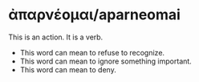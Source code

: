 # ἀπαρνέομαι/aparneomai

This is an action. It is a verb. 

* This word can mean to refuse to recognize.
* This word can mean to ignore something important.
* This word can mean to deny. 
